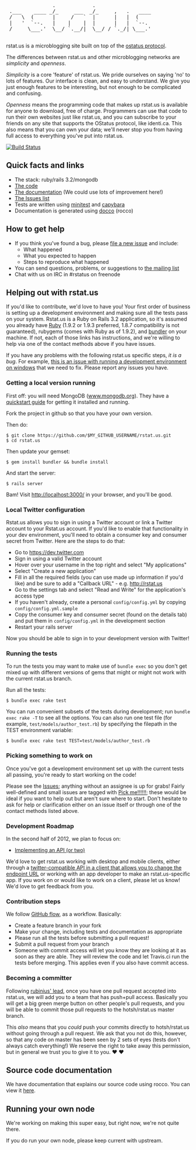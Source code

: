 <pre>
               .            .
 .___    ____ _/_     ___  _/_     ,   .   ____
 /   \  (      |     /   `  |      |   |  (
 |   '  `--.   |    |    |  |      |   |  `--.
 /     \___.'  \__/ `.__/|  \__/ / `._/| \___.'

</pre>

rstat.us is a microblogging site built on top of the [ostatus
protocol](http://status.net/wiki/OStatus).

The differences between rstat.us and other microblogging networks are
*simplicity* and *openness*.

*Simplicity* is a core 'feature' of rstat.us. We pride ourselves on saying
'no' to lots of features. Our interface is clean, and easy to understand. We
give you just enough features to be interesting, but not enough to be
complicated and confusing.

*Openness* means the programming code that makes up rstat.us is available for
anyone to download, free of charge. Programmers can use that code to run their
own websites just like rstat.us, and you can subscribe to your friends on any
site that supports the OStatus protocol, like identi.ca. This also means that
you can own your data; we'll never stop you from having full access to
everything you've put into rstat.us.

[![Build Status](https://secure.travis-ci.org/hotsh/rstat.us.png?branch=master)](http://travis-ci.org/hotsh/rstat.us)

Quick facts and links
---------------------

- The stack: ruby/rails 3.2/mongodb
- [The code][code]
- [The documentation][docs] (We could use lots of improvement here!)
- [The Issues list][issues]
- Tests are written using [minitest][minitest] and [capybara][capy]
- Documentation is generated using [docco][docco] (rocco)

[code]: http://github.com/hotsh/rstat.us
[docs]: http://hotsh.github.com/rstat.us/
[issues]: http://github.com/hotsh/rstat.us/issues
[flow]: http://scottchacon.com/2011/08/31/github-flow.html
[minitest]: https://github.com/seattlerb/minitest
[capy]: https://github.com/jnicklas/capybara
[docco]: https://github.com/jashkenas/docco

How to get help
---------------

- If you think you've found a bug, please [file a new issue](http://github.com/hotsh/rstat.us/issues) and include:
  - What happened
  - What you expected to happen
  - Steps to reproduce what happened
- You can send questions, problems, or suggestions to [the mailing list](http://librelist.com/browser/rstatus/)
- Chat with us on IRC in #rstatus on freenode

Helping out with rstat.us
-------------------------

If you'd like to contribute, we'd love to have you! Your first order of
business is setting up a development environment and making sure all the tests
pass on your system. Rstat.us is a Ruby on Rails 3.2 application, so it's
assumed you already have [Ruby](http://www.ruby-lang.org/en/downloads) (1.9.2
or 1.9.3 preferred, 1.8.7 compatibility is not guaranteed), rubygems (comes
with Ruby as of 1.9.2), and [bundler](http://gembundler.com/) on your machine.
If not, each of those links has instructions, and we're willing to help via
one of the contact methods above if you have issues.

If you have any problems with the following rstat.us specific steps, _it is a
bug_. For example, [this is an issue with running a development environment on
windows](https://github.com/hotsh/rstat.us/issues/547) that we need to fix.
Please report any issues you have.

### Getting a local version running

First off: you will need MongoDB (www.mongodb.org).  They have a [quickstart
guide][mongo-quickstart] for getting it installed and running.

Fork the project in github so that you have your own version.

Then do:

    $ git clone https://github.com/$MY_GITHUB_USERNAME/rstat.us.git
    $ cd rstat.us

Then update your gemset:

    $ gem install bundler && bundle install

And start the server:

    $ rails server

Bam! Visit <http://localhost:3000/> in your browser, and you'll be good.

### Local Twitter configuration

Rstat.us allows you to sign in using a Twitter account or link a Twitter
account to your Rstat.us account. If you'd like to enable that functionality
in your dev environment, you'll need to obtain a consumer key and consumer
secret from Twitter. Here are the steps to do that:

- Go to https://dev.twitter.com
- Sign in using a valid Twitter account
- Hover over your username in the top right and select "My applications"
- Select "Create a new application"
- Fill in all the required fields (you can use made up information if
  you'd like) and be sure to add a "Callback URL" - e.g. http://rstat.us
- Go to the settings tab and select "Read and Write" for the application's
  access type
- If you haven't already, create a personal `config/config.yml` by copying
  `config/config.yml.sample`
- Copy the consumer key and consumer secret (found on the details tab)
  and put them in `config/config.yml` in the development section
- Restart your rails server

Now you should be able to sign in to your development version with Twitter!

### Running the tests

To run the tests you may want to make use of `bundle exec` so you don't get
mixed up with different versions of gems that might or might not work with
the current rstat.us branch.

Run all the tests:

    $ bundle exec rake test

You can run convenient subsets of the tests during development; run `bundle
exec rake -T` to see all the options. You can also run one test file (for
example, `test/models/author_test.rb`) by specifying the filepath in the TEST
environment variable:

    $ bundle exec rake test TEST=test/models/author_test.rb

[mongo-quickstart]: http://www.mongodb.org/display/DOCS/Quickstart

### Picking something to work on

Once you've got a development environment set up with the current tests all
passing, you're ready to start working on the code!

Please see the [Issues](http://github.com/hotsh/rstat.us/issues); anything
without an assignee is up for grabs! Fairly well-defined and small issues are
tagged with [Pick
me!!!!!!](https://github.com/hotsh/rstat.us/issues?labels=Pick+me!!!!!!&milestone=&page=1&sort=updated&state=open);
these would be ideal if you want to help out but aren't sure where to start.
Don't hesitate to ask for help or clarification either on an issue itself or
through one of the contact methods listed above.

### Development Roadmap

In the second half of 2012, we plan to focus on:

- [Implementing an API (or two)](https://github.com/hotsh/rstat.us/issues?milestone=8&page=1&sort=updated&state=open)

We'd love to get rstat.us working with desktop and mobile clients, either
through a [twitter-compatible API in a client that allows you to change the
endpoint URL](https://github.com/hotsh/rstat.us/issues/562) or working with an
app developer to make an rstat.us-specific app. If you work on or would like
to work on a client, please let us know! We'd love to get feedback from you.

### Contribution steps

We follow [GitHub flow][flow], as a workflow. Basically:

- Create a feature branch in your fork
- Make your change, including tests and documentation as appropriate
- Please run all the tests before submitting a pull request!
- Submit a pull request from your branch
- Someone with commit access will let you know they are looking at it as soon
  as they are able. They will review the code and let Travis.ci run the tests
  before merging. This applies even if you also have commit access.

### Becoming a committer

Following [rubinius'
lead](http://www.programblings.com/2008/04/15/rubinius-for-the-layman-part-2-how-rubinius-is-friendly/),
once you have one pull request accepted into rstat.us, we will add you to a
team that has push+pull access. Basically you will get a big green merge
button on other people's pull requests, and you will be able to commit those
pull requests to the hotsh/rstat.us master branch.

This _also_ means that you _could_ push your commits directly to
hotsh/rstat.us without going through a pull request. We ask that you not do
this, however, so that any code on master has been seen by 2 sets of eyes
(tests don't always catch everything!) We reserve the right to take away this
permission, but in general we trust you to give it to you. :heart: :heart:

Source code documentation
-------------------------

We have documentation that explains our source code using rocco.
You can view it [here](http://hotsh.github.com/rstat.us/).


Running your own node
---------------------

We're working on making this super easy, but right now, we're not quite there.

If you do run your own node, please keep current with upstream.
